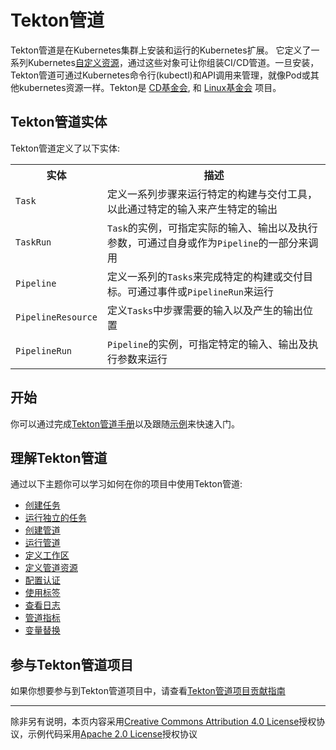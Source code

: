 <!--
---
title: "Tasks and Pipelines"
linkTitle: "Tasks and Pipelines"
weight: 2
description: >
  Building Blocks of Tekton CI/CD Workflow
---
-->
# Tekton管道

Tekton管道是在Kubernetes集群上安装和运行的Kubernetes扩展。
它定义了一系列Kubernetes[自定义资源](https://kubernetes.io/docs/concepts/extend-kubernetes/api-extension/custom-resources/)，通过这些对象可让你组装CI/CD管道。一旦安装，Tekton管道可通过Kubernetes命令行(kubectl)和API调用来管理，就像Pod或其他kubernetes资源一样。Tekton是 [CD基金会](https://cd.foundation/),
和 [Linux基金会](https://www.linuxfoundation.org/projects/) 项目。


## Tekton管道实体

Tekton管道定义了以下实体:

<table>
  <tr>
    <th>实体</th>
    <th>描述</th>
  </tr>
  <tr>
    <td><code>Task</code></td>
    <td>定义一系列步骤来运行特定的构建与交付工具，以此通过特定的输入来产生特定的输出</td>
  </tr>
  <tr>
    <td><code>TaskRun</code></td>
    <td><code>Task</code>的实例，可指定实际的输入、输出以及执行参数，可通过自身或作为<code>Pipeline</code>的一部分来调用</td>
  </tr>
  <tr>
    <td><code>Pipeline</code></td>
    <td>定义一系列的<code>Tasks</code>来完成特定的构建或交付目标。可通过事件或<code>PipelineRun</code>来运行</td>
  </tr>
  <tr>
    <td><code>PipelineResource</code></td>
    <td>定义<code>Tasks</code>中步骤需要的输入以及产生的输出位置</td>
  </tr>
  <tr>
    <td><code>PipelineRun</code></td>
    <td><code>Pipeline</code>的实例，可指定特定的输入、输出及执行参数来运行</td>
  </tr>
</table>

## 开始

你可以通过完成[Tekton管道手册](tutorial.md)以及跟随[示例](https://github.com/tektoncd/pipeline/tree/master/examples)来快速入门。


## 理解Tekton管道

通过以下主题你可以学习如何在你的项目中使用Tekton管道:

- [创建任务](tasks.md)
- [运行独立的任务](taskruns.md)
- [创建管道](pipelines.md)
- [运行管道](pipelineruns.md)
- [定义工作区](workspaces.md)
- [定义管道资源](resources.md)
- [配置认证](auth.md)
- [使用标签](labels.md)
- [查看日志](logs.md)
- [管道指标](metrics.md)
- [变量替换](variables.md)

## 参与Tekton管道项目

如果你想要参与到Tekton管道项目中，请查看[Tekton管道项目贡献指南](https://github.com/tektoncd/pipeline/blob/master/CONTRIBUTING.md)

---

除非另有说明，本页内容采用[Creative Commons Attribution 4.0 License](https://creativecommons.org/licenses/by/4.0/)授权协议，示例代码采用[Apache 2.0 License](https://www.apache.org/licenses/LICENSE-2.0)授权协议
